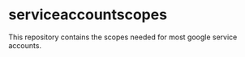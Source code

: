 # serviceaccountscopes
This repository contains the scopes needed for most google service accounts.
